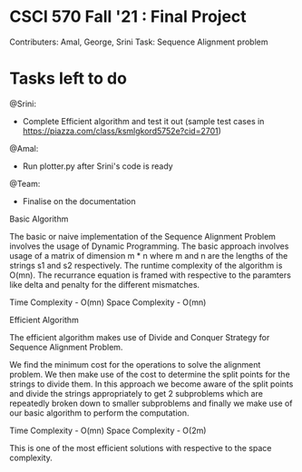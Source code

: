 # CSCI 570 Fall '21 : Final Project

Contributers: Amal, George, Srini
Task: Sequence Alignment problem

# Tasks left to do

@Srini:
- Complete Efficient algorithm and test it out (sample test cases in https://piazza.com/class/ksmlgkord5752e?cid=2701)

@Amal:
- Run plotter.py after Srini's code is ready

@Team:
- Finalise on the documentation


Basic Algorithm

The basic or naive implementation of the Sequence Alignment Problem involves the usage of Dynamic Programming. The basic approach involves usage of a matrix of dimension m * n where m and n are the lengths of the strings s1 and s2 respectively.  The runtime complexity of the algorithm is O(mn). The recurrance equation is framed with respective to the paramters like delta and penalty for the different mismatches.


Time Complexity - O(mn)
Space Complexity - O(mn)

Efficient Algorithm

The efficient algorithm makes use of Divide and Conquer Strategy for Sequence Alignment Problem.

We find the minimum cost for the operations to solve the alignment problem. We then make use of the cost to determine the split points for the strings to divide them. In this approach we become aware of the split points and divide the strings appropriately to get 2 subproblems which are repeatedly broken down to smaller subproblems and finally we make use of our basic algorithm to perform the computation.

Time Complexity - O(mn)
Space Complexity - O(2m)

This is one of the most efficient solutions with respective to the space complexity.